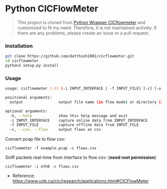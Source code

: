 # Python CICFlowMeter

> This project is cloned from [Python Wrapper CICflowmeter](https://gitlab.com/hieulw/cicflowmeter) and customized to fit my need. Therefore, it is not maintained actively. If there are any problems, please create an issue or a pull request.  


### Installation
```sh
git clone https://github.com/datthinh1801/cicflowmeter.git
cd cicflowmeter
python3 setup.py install
```

### Usage
```sh
usage: cicflowmeter [-h] (-i INPUT_INTERFACE | -f INPUT_FILE) [-c] [-u URL_MODEL] output

positional arguments:
  output                output file name (in flow mode) or directory (in sequence mode)

optional arguments:
  -h, --help            show this help message and exit
  -i INPUT_INTERFACE    capture online data from INPUT_INTERFACE
  -f INPUT_FILE         capture offline data from INPUT_FILE
  -c, --csv, --flow     output flows as csv
```

Convert pcap file to flow csv:

```
cicflowmeter -f example.pcap -c flows.csv
```

Sniff packets real-time from interface to flow csv: (**need root permission**)

```
cicflowmeter -i eth0 -c flows.csv
```

- Reference: https://www.unb.ca/cic/research/applications.html#CICFlowMeter
